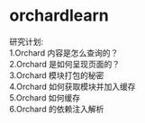 # orchardlearn
研究计划:  
1.Orchard 内容是怎么查询的？  
2.Orchard 是如何呈现页面的？  
3.Orchard 模块打包的秘密  
4.Orchard 如何获取模块并加入缓存  
5.Orchard 如何缓存  
6.Orchard 的依赖注入解析
